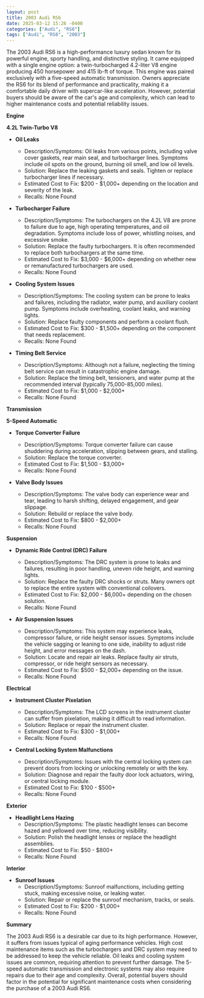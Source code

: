 ```yaml
---
layout: post
title: 2003 Audi RS6
date: 2025-03-12 15:26 -0400
categories: ["Audi", "RS6"]
tags: ["Audi", "RS6", "2003"]
---
```

The 2003 Audi RS6 is a high-performance luxury sedan known for its powerful engine, sporty handling, and distinctive styling. It came equipped with a single engine option: a twin-turbocharged 4.2-liter V8 engine producing 450 horsepower and 415 lb-ft of torque. This engine was paired exclusively with a five-speed automatic transmission. Owners appreciate the RS6 for its blend of performance and practicality, making it a comfortable daily driver with supercar-like acceleration. However, potential buyers should be aware of the car's age and complexity, which can lead to higher maintenance costs and potential reliability issues.

**Engine**

**4.2L Twin-Turbo V8**

*   **Oil Leaks**
    *   Description/Symptoms: Oil leaks from various points, including valve cover gaskets, rear main seal, and turbocharger lines. Symptoms include oil spots on the ground, burning oil smell, and low oil levels.
    *   Solution: Replace the leaking gaskets and seals. Tighten or replace turbocharger lines if necessary.
    *   Estimated Cost to Fix: $200 - $1,000+ depending on the location and severity of the leak.
    *   Recalls: None Found

*   **Turbocharger Failure**
    *   Description/Symptoms: The turbochargers on the 4.2L V8 are prone to failure due to age, high operating temperatures, and oil degradation. Symptoms include loss of power, whistling noises, and excessive smoke.
    *   Solution: Replace the faulty turbochargers. It is often recommended to replace both turbochargers at the same time.
    *   Estimated Cost to Fix: $3,000 - $6,000+ depending on whether new or remanufactured turbochargers are used.
    *   Recalls: None Found

*   **Cooling System Issues**
    *   Description/Symptoms: The cooling system can be prone to leaks and failures, including the radiator, water pump, and auxiliary coolant pump. Symptoms include overheating, coolant leaks, and warning lights.
    *   Solution: Replace faulty components and perform a coolant flush.
    *   Estimated Cost to Fix: $300 - $1,500+ depending on the component that needs replacement.
    *   Recalls: None Found

*   **Timing Belt Service**
    *   Description/Symptoms: Although not a failure, neglecting the timing belt service can result in catastrophic engine damage.
    *   Solution: Replace the timing belt, tensioners, and water pump at the recommended interval (typically 75,000-85,000 miles).
    *   Estimated Cost to Fix: $1,000 - $2,000+
    *   Recalls: None Found

**Transmission**

**5-Speed Automatic**

*   **Torque Converter Failure**
    *   Description/Symptoms: Torque converter failure can cause shuddering during acceleration, slipping between gears, and stalling.
    *   Solution: Replace the torque converter.
    *   Estimated Cost to Fix: $1,500 - $3,000+
    *   Recalls: None Found

*   **Valve Body Issues**
    *   Description/Symptoms: The valve body can experience wear and tear, leading to harsh shifting, delayed engagement, and gear slippage.
    *   Solution: Rebuild or replace the valve body.
    *   Estimated Cost to Fix: $800 - $2,000+
    *   Recalls: None Found

**Suspension**

*   **Dynamic Ride Control (DRC) Failure**
    *   Description/Symptoms: The DRC system is prone to leaks and failures, resulting in poor handling, uneven ride height, and warning lights.
    *   Solution: Replace the faulty DRC shocks or struts. Many owners opt to replace the entire system with conventional coilovers.
    *   Estimated Cost to Fix: $2,000 - $6,000+ depending on the chosen solution.
    *   Recalls: None Found

*   **Air Suspension Issues**
    *   Description/Symptoms: This system may experience leaks, compressor failure, or ride height sensor issues. Symptoms include the vehicle sagging or leaning to one side, inability to adjust ride height, and error messages on the dash.
    *   Solution: Locate and repair air leaks. Replace faulty air struts, compressor, or ride height sensors as necessary.
    *   Estimated Cost to Fix: $500 - $2,000+ depending on the issue.
    *   Recalls: None Found

**Electrical**

*   **Instrument Cluster Pixelation**
    *   Description/Symptoms: The LCD screens in the instrument cluster can suffer from pixelation, making it difficult to read information.
    *   Solution: Replace or repair the instrument cluster.
    *   Estimated Cost to Fix: $300 - $1,000+
    *   Recalls: None Found

*   **Central Locking System Malfunctions**
    *   Description/Symptoms: Issues with the central locking system can prevent doors from locking or unlocking remotely or with the key.
    *   Solution: Diagnose and repair the faulty door lock actuators, wiring, or central locking module.
    *   Estimated Cost to Fix: $100 - $500+
    *   Recalls: None Found

**Exterior**

*   **Headlight Lens Hazing**
    *   Description/Symptoms: The plastic headlight lenses can become hazed and yellowed over time, reducing visibility.
    *   Solution: Polish the headlight lenses or replace the headlight assemblies.
    *   Estimated Cost to Fix: $50 - $800+
    *   Recalls: None Found

**Interior**

*   **Sunroof Issues**
    *   Description/Symptoms: Sunroof malfunctions, including getting stuck, making excessive noise, or leaking water.
    *   Solution: Repair or replace the sunroof mechanism, tracks, or seals.
    *   Estimated Cost to Fix: $200 - $1,000+
    *   Recalls: None Found

**Summary**

The 2003 Audi RS6 is a desirable car due to its high performance. However, it suffers from issues typical of aging performance vehicles. High cost maintenance items such as the turbochargers and DRC system may need to be addressed to keep the vehicle reliable. Oil leaks and cooling system issues are common, requiring attention to prevent further damage. The 5-speed automatic transmission and electronic systems may also require repairs due to their age and complexity. Overall, potential buyers should factor in the potential for significant maintenance costs when considering the purchase of a 2003 Audi RS6.

